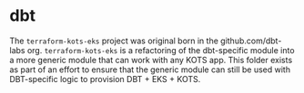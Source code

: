 dbt
========

The `terraform-kots-eks` project was original born in the github.com/dbt-labs org.
`terraform-kots-eks` is a refactoring of the dbt-specific module into a more generic module that can work with any KOTS app.
This folder exists as part of an effort to ensure that the generic module can still be used with DBT-specific logic to provision DBT + EKS + KOTS.